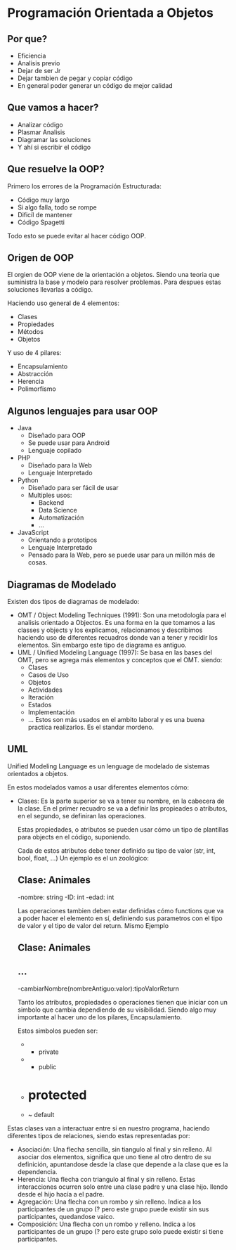# Programación Orientada a Objetos

## Por que?
- Eficiencia
- Analisis previo
- Dejar de ser Jr
- Dejar tambien de pegar y copiar código
- En general poder generar un código de mejor calidad

## Que vamos a hacer?
- Analizar código
- Plasmar Analisis
- Diagramar las soluciones
- Y ahí si escribir el código

## Que resuelve la OOP?

Primero los errores de la Programación Estructurada:
- Código muy largo
- Si algo falla, todo se rompe
- Dificíl de mantener
- Código Spagetti

Todo esto se puede evitar al hacer código OOP.

## Origen de OOP
El orgien de OOP viene de la orientación a objetos. Siendo una teoria que suministra la base y modelo para 
resolver problemas. Para despues estas soluciones llevarlas a código.

Haciendo uso general de 4 elementos:
- Clases
- Propiedades
- Métodos
- Objetos

Y uso de 4 pilares:
- Encapsulamiento
- Abstracción
- Herencia
- Polimorfismo

## Algunos lenguajes para usar OOP

- Java
	- Diseñado para OOP
	- Se puede usar para Android
	- Lenguaje copilado
- PHP
	- Diseñado para la Web
	- Lenguaje Interpretado
- Python
	- Diseñado para ser fácil de usar
	- Multiples usos:
		- Backend
		- Data Science
		- Automatización
		- ...
- JavaScript
	- Orientando a prototipos
	- Lenguaje Interpretado
	- Pensado para la Web, pero se puede usar para un millón más de cosas.

## Diagramas de Modelado

Existen dos tipos de diagramas de modelado:

- OMT / Object Modeling Techniques (1991):
	Son una metodología para el analisis orientado a Objectos. Es una forma en la que tomamos a las classes y objects
	y los explicamos, relacionamos y describimos haciendo uso de diferentes recuadros donde van a tener y recidir los elementos.
	Sin embargo este tipo de diagrama es antiguo.
- UML / Unified Modeling Language (1997):
	Se basa en las bases del OMT, pero se agrega más elementos y conceptos que el OMT. siendo:
	- Clases
	- Casos de Uso
	- Objetos
	- Actividades
	- Iteración
	- Estados
	- Implementación
	- ...
	Estos son más usados en el ambito laboral y es una buena practica realizarlos. Es el standar mordeno.
## UML

Unified Modeling Language es un lenguage de modelado de sistemas orientados a objetos.

En estos modelados vamos a usar diferentes elementos cómo:

- Clases:
	Es la parte superior se va a tener su nombre, en la cabecera de la clase. En el primer recuadro
	se va a definir las propieades o atributos, en el segundo, se definiran las operaciones.

	Estas propiedades, o atributos se pueden usar cómo un tipo de plantillas para objects en el código, suponiendo.

	Cada de estos atributos debe tener definido su tipo de valor (str, int, bool, float, ...)
	Un ejemplo es el un zoológico:

	Clase: Animales
	----------------
	-nombre: string
	-ID: int
	-edad: int

	Las operaciones tambien deben estar definidas cómo functions que va a poder hacer el elemento en sí, definiendo sus parametros
	con el tipo de valor y el tipo de valor del return. Mismo Ejemplo

	Clase: Animales
	----------------
	...
	----------------
	-cambiarNombre(nombreAntiguo:valor):tipoValorReturn

	Tanto los atributos, propiedades o operaciones tienen que iniciar con un simbolo que cambia dependiendo 
	de su visibilidad. Siendo algo muy importante al hacer uno de los pilares, Encapsulamiento.

	Estos simbolos pueden ser:
	- - private
	- + public
	- # protected
	- ~ default

Estas clases van a interactuar entre si en nuestro programa, haciendo diferentes tipos de relaciones, siendo estas representadas por:

- Asociación:
	Una flecha sencilla, sin tiangulo al final y sin relleno. Al asociar dos elementos, significa que uno tiene 
	al otro dentro de su definición, apuntandose desde la clase que depende a la clase que es la dependencia. 
- Herencia:
	Una flecha con triangulo al final y sin relleno. Estas interacciones ocurren solo entre una clase padre y una clase hijo. 
	llendo desde el hijo hacía a el padre.
- Agregación:
	Una flecha con un rombo y sin relleno. Indica a los participantes de un grupo (? pero este grupo puede existir sin sus participantes, 
	quedandose vaico.
- Composición:
	Una flecha con un rombo y relleno. Indica a los participantes de un grupo (? pero este grupo solo puede existir si tiene participantes.

